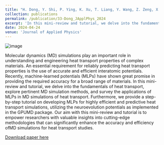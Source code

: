 ```yaml
---
title: "H. Dong, Y. Shi, P. Ying, K. Xu, T. Liang, Y. Wang, Z. Zeng, X. Wu, W. Zhou, S. Xiong, S. Chen, Z. Fan, Molecular dynamics simulations of heat transport using machine-learned potentials: A mini-review and tutorial on GPUMD with neuroevolution potentials. Journal of Applied Physics 135, 161101 (2024)."
collection: publications
permalink: /publication/33-Dong_JApplPhys_2024
excerpt: 'In this mini-review and tutorial, we delve into the fundamentals of heat transport, explore pertinent MD simulation methods, and survey the applications of MLPs in MD simulations of heat transport. Furthermore, we provide a step-by-step tutorial on developing MLPs for highly efficient and predictive heat transport simulations, utilizing the neuroevolution potentials as implemented in the GPUMD package.'
date: 2024-04-24
venue: 'Journal of Applied Physics'
---
```

![image](https://github.com/hityingph/hityingph.github.io/assets/54773018/fc7e09c1-7898-453c-847f-2744a60c2318)



Molecular dynamics (MD) simulations play an important role in understanding and engineering heat transport properties of complex materials. An essential requirement for reliably predicting heat transport properties is the use of accurate and efficient interatomic potentials. Recently, machine-learned potentials (MLPs) have shown great promise in providing the required accuracy for a broad range of materials. In this mini-review and tutorial, we delve into the fundamentals of heat transport, explore pertinent MD simulation methods, and survey the applications of MLPs in MD simulations of heat transport. Furthermore, we provide a step-by-step tutorial on developing MLPs for highly efficient and predictive heat transport simulations, utilizing the neuroevolution potentials as implemented in the GPUMD package. Our aim with this mini-review and tutorial is to empower researchers with valuable insights into cutting-edge methodologies that can significantly enhance the accuracy and efficiency ofMD simulations for heat transport studies.

[Download paper here](http://hityingph.github.io/files/33-Dong_JApplPhys_2024.pdf)

